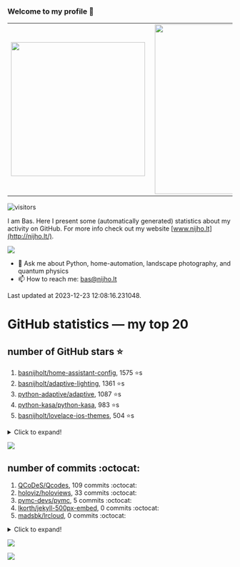 ### Welcome to my profile 👋

<center>
  <table>
    <tr>
        <td><img width="300px" align="left" src="https://github-readme-stats.vercel.app/api/top-langs/?username=basnijholt&hide=TeX,Jupyter%20Notebook&layout=compact&theme=radical" /></td>
        <td><img align='right' src="https://github-readme-stats.vercel.app/api?username=basnijholt&show_icons=true&theme=radical" width="380"></td>
    </tr>
  </table>
</center>

![visitors](https://visitor-badge.glitch.me/badge?page_id=basnijholt.visitor-badge)

I am Bas. Here I present some (automatically generated) statistics about my activity on GitHub. For more info check out my website [www.nijho.lt](http://nijho.lt/).

![](https://www.nijho.lt/authors/admin/avatar_hu9e60e4b9bc120dfb6a666009f2878da6_182107_250x250_fill_q90_lanczos_center.jpg)

- 💬 Ask me about Python, home-automation, landscape photography, and quantum physics
- 📫 How to reach me: bas@nijho.lt

Last updated at 2023-12-23 12:08:16.231048.

# GitHub statistics — my top 20

## number of GitHub stars ⭐️

1. [basnijholt/home-assistant-config](https://github.com/basnijholt/home-assistant-config/), 1575 ⭐️s
2. [basnijholt/adaptive-lighting](https://github.com/basnijholt/adaptive-lighting/), 1361 ⭐️s
3. [python-adaptive/adaptive](https://github.com/python-adaptive/adaptive/), 1087 ⭐️s
4. [python-kasa/python-kasa](https://github.com/python-kasa/python-kasa/), 983 ⭐️s
5. [basnijholt/lovelace-ios-themes](https://github.com/basnijholt/lovelace-ios-themes/), 504 ⭐️s
<details><summary>Click to expand!</summary>

6. [basnijholt/lovelace-ios-dark-mode-theme](https://github.com/basnijholt/lovelace-ios-dark-mode-theme/), 429 ⭐️s
7. [basnijholt/miflora](https://github.com/basnijholt/miflora/), 361 ⭐️s
8. [basnijholt/rsync-time-machine.py](https://github.com/basnijholt/rsync-time-machine.py/), 353 ⭐️s
9. [topocm/topocm_content](https://github.com/topocm/topocm_content/), 257 ⭐️s
10. [basnijholt/home-assistant-streamdeck-yaml](https://github.com/basnijholt/home-assistant-streamdeck-yaml/), 152 ⭐️s
11. [basnijholt/home-assistant-macbook-touch-bar](https://github.com/basnijholt/home-assistant-macbook-touch-bar/), 94 ⭐️s
12. [basnijholt/unidep](https://github.com/basnijholt/unidep/), 85 ⭐️s
13. [kwant-project/kwant](https://github.com/kwant-project/kwant/), 79 ⭐️s
14. [basnijholt/markdown-code-runner](https://github.com/basnijholt/markdown-code-runner/), 75 ⭐️s
15. [basnijholt/home-assistant-streamdeck-yaml-addon](https://github.com/basnijholt/home-assistant-streamdeck-yaml-addon/), 54 ⭐️s
16. [basnijholt/aiokef](https://github.com/basnijholt/aiokef/), 34 ⭐️s
17. [basnijholt/thesis-cover](https://github.com/basnijholt/thesis-cover/), 29 ⭐️s
18. [basnijholt/adaptive-scheduler](https://github.com/basnijholt/adaptive-scheduler/), 22 ⭐️s
19. [basnijholt/instacron](https://github.com/basnijholt/instacron/), 20 ⭐️s
20. [kwant-project/kwant-tutorial-2016](https://github.com/kwant-project/kwant-tutorial-2016/), 18 ⭐️s

</details>

![](https://github.com/basnijholt/basnijholt/raw/main/stars_over_time.png)

## number of commits :octocat:

1. [QCoDeS/Qcodes](https://github.com/QCoDeS/Qcodes/), 109 commits :octocat:
2. [holoviz/holoviews](https://github.com/holoviz/holoviews/), 33 commits :octocat:
3. [pymc-devs/pymc](https://github.com/pymc-devs/pymc/), 5 commits :octocat:
4. [lkorth/jekyll-500px-embed](https://github.com/lkorth/jekyll-500px-embed/), 0 commits :octocat:
5. [madsbk/lrcloud](https://github.com/madsbk/lrcloud/), 0 commits :octocat:
<details><summary>Click to expand!</summary>

6. [conda-forge/opencensus-feedstock](https://github.com/conda-forge/opencensus-feedstock/), 0 commits :octocat:
7. [basnijholt/home-assistant-streamdeck-yaml](https://github.com/basnijholt/home-assistant-streamdeck-yaml/), 0 commits :octocat:
8. [aio-libs/async-timeout](https://github.com/aio-libs/async-timeout/), 0 commits :octocat:
9. [conda-forge/tinyarray-feedstock](https://github.com/conda-forge/tinyarray-feedstock/), 0 commits :octocat:
10. [basnijholt/ipynb_git_filters](https://github.com/basnijholt/ipynb_git_filters/), 0 commits :octocat:
11. [jupyter/docker-stacks](https://github.com/jupyter/docker-stacks/), 0 commits :octocat:
12. [basnijholt/yaml2bib](https://github.com/basnijholt/yaml2bib/), 0 commits :octocat:
13. [basnijholt/codestructure](https://github.com/basnijholt/codestructure/), 0 commits :octocat:
14. [NabuCasa/coronavirus](https://github.com/NabuCasa/coronavirus/), 0 commits :octocat:
15. [conda-forge/pyvisa-feedstock](https://github.com/conda-forge/pyvisa-feedstock/), 0 commits :octocat:
16. [microsoft/qmt](https://github.com/microsoft/qmt/), 0 commits :octocat:
17. [conda-forge/admin-requests](https://github.com/conda-forge/admin-requests/), 0 commits :octocat:
18. [synesthesiam/hassio-addons](https://github.com/synesthesiam/hassio-addons/), 0 commits :octocat:
19. [Juvawa/HomeAssistant9292OvApiSensor](https://github.com/Juvawa/HomeAssistant9292OvApiSensor/), 0 commits :octocat:
20. [basnijholt/markdown-code-runner](https://github.com/basnijholt/markdown-code-runner/), 0 commits :octocat:

</details>

![](https://github.com/basnijholt/basnijholt/raw/main/commits_per_hour.png)

![](https://github.com/basnijholt/basnijholt/raw/main/commits_per_weekday.png)

